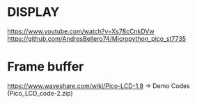 # DISPLAY

https://www.youtube.com/watch?v=Xs78cCnkDVw
https://github.com/AndresBellero74/Micropython_pico_st7735

# Frame buffer
https://www.waveshare.com/wiki/Pico-LCD-1.8
-> Demo Codes (Pico_LCD_code-2.zip)
